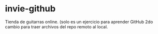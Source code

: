 # invie-github
Tienda de guitarras online. (solo es un ejercicio para aprender GitHub
2do cambio para traer archivos del repo remoto al local.
